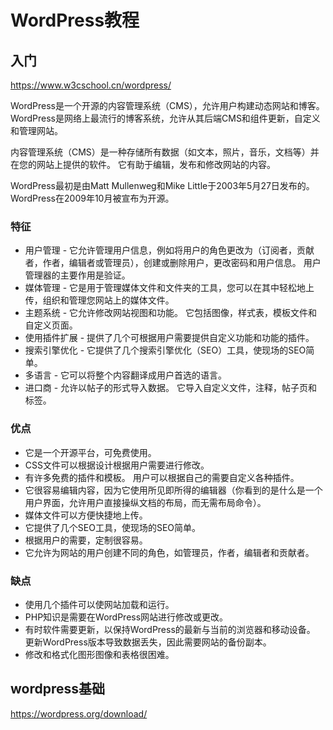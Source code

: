 # WordPress教程

## 入门

https://www.w3cschool.cn/wordpress/

WordPress是一个开源的内容管理系统（CMS），允许用户构建动态网站和博客。 WordPress是网络上最流行的博客系统，允许从其后端CMS和组件更新，自定义和管理网站。

内容管理系统（CMS）是一种存储所有数据（如文本，照片，音乐，文档等）并在您的网站上提供的软件。 它有助于编辑，发布和修改网站的内容。

WordPress最初是由Matt Mullenweg和Mike Little于2003年5月27日发布的。 WordPress在2009年10月被宣布为开源。



### 特征

- 用户管理 - 它允许管理用户信息，例如将用户的角色更改为（订阅者，贡献者，作者，编辑者或管理员），创建或删除用户，更改密码和用户信息。 用户管理器的主要作用是验证。
- 媒体管理 - 它是用于管理媒体文件和文件夹的工具，您可以在其中轻松地上传，组织和管理您网站上的媒体文件。
- 主题系统 - 它允许修改网站视图和功能。 它包括图像，样式表，模板文件和自定义页面。
- 使用插件扩展 - 提供了几个可根据用户需要提供自定义功能和功能的插件。
- 搜索引擎优化 - 它提供了几个搜索引擎优化（SEO）工具，使现场的SEO简单。
- 多语言 - 它可以将整个内容翻译成用户首选的语言。
- 进口商 - 允许以帖子的形式导入数据。 它导入自定义文件，注释，帖子页和标签。

### 优点

- 它是一个开源平台，可免费使用。
- CSS文件可以根据设计根据用户需要进行修改。
- 有许多免费的插件和模板。 用户可以根据自己的需要自定义各种插件。
- 它很容易编辑内容，因为它使用所见即所得的编辑器（你看到的是什么是一个用户界面，允许用户直接操纵文档的布局，而无需布局命令）。
- 媒体文件可以方便快捷地上传。
- 它提供了几个SEO工具，使现场的SEO简单。
- 根据用户的需要，定制很容易。
- 它允许为网站的用户创建不同的角色，如管理员，作者，编辑者和贡献者。

### 缺点

- 使用几个插件可以使网站加载和运行。
- PHP知识是需要在WordPress网站进行修改或更改。
- 有时软件需要更新，以保持WordPress的最新与当前的浏览器和移动设备。 更新WordPress版本导致数据丢失，因此需要网站的备份副本。
- 修改和格式化图形图像和表格很困难。



## wordpress基础

https://wordpress.org/download/